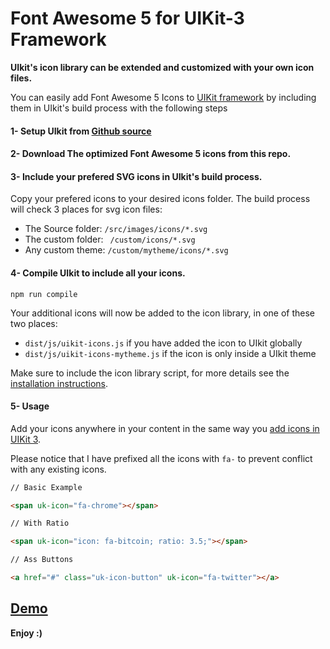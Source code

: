 Font Awesome 5 for UIKit-3 Framework
====

**UIkit's icon library can be extended and customized with your own icon files.**

You can easily add Font Awesome 5 Icons to [UIKit framework][4] by including them in UIkit's build process with the following steps

#### 1- Setup UIkit from [Github source][1]
#### 2- Download The optimized Font Awesome 5 icons from this repo.
#### 3- Include your prefered SVG icons in UIkit's build process.

Copy your prefered icons to your desired icons folder. The build process will check 3 places for svg icon files:
* The Source folder: ```/src/images/icons/*.svg```
* The custom folder: ``` /custom/icons/*.svg```
* Any custom theme: ```/custom/mytheme/icons/*.svg ```

#### 4- Compile UIkit to include all your icons.
```
npm run compile
```
Your additional icons will now be added to the icon library, in one of these two places:
* ```dist/js/uikit-icons.js``` if you have added the icon to UIkit globally
* ```dist/js/uikit-icons-mytheme.js``` if the icon is only inside a UIkit theme

Make sure to include the icon library script, for more details see the [installation instructions][2].

#### 5- Usage

Add your icons anywhere in your content in the same way you [add icons in UIKit 3][3].

Please notice that I have prefixed all the icons with ```fa-``` to prevent conflict with any existing icons.

```html
// Basic Example 

<span uk-icon="fa-chrome"></span> 
```
```html
// With Ratio 

<span uk-icon="icon: fa-bitcoin; ratio: 3.5;"></span>

```
```html
// Ass Buttons 

<a href="#" class="uk-icon-button" uk-icon="fa-twitter"></a>
```

## [Demo][5]
**Enjoy :)**

[1]: https://github.com/uikit/uikit
[2]: https://getuikit.com/docs/installation
[3]: https://getuikit.com/docs/icon
[4]: https://getuikit.com
[5]: https://taimurian.github.io/fa-icons-for-uikit3/

